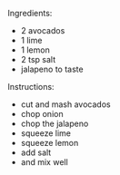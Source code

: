 Ingredients:
- 2 avocados
- 1 lime
- 1 lemon
- 2 tsp salt
- jalapeno to taste

Instructions:
- cut and mash avocados
- chop onion
- chop the jalapeno
- squeeze lime
- squeeze lemon
- add salt
- and mix well
